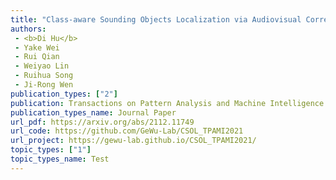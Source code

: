 ```yaml
---  
title: "Class-aware Sounding Objects Localization via Audiovisual Correspondence"  
authors:  
 - <b>Di Hu</b>  
 - Yake Wei  
 - Rui Qian  
 - Weiyao Lin  
 - Ruihua Song  
 - Ji-Rong Wen   
publication_types: ["2"]  
publication: Transactions on Pattern Analysis and Machine Intelligence (TPAMI) 2021   
publication_types_name: Journal Paper  
url_pdf: https://arxiv.org/abs/2112.11749  
url_code: https://github.com/GeWu-Lab/CSOL_TPAMI2021  
url_project: https://gewu-lab.github.io/CSOL_TPAMI2021/  
topic_types: ["1"]
topic_types_name: Test
---  
```

